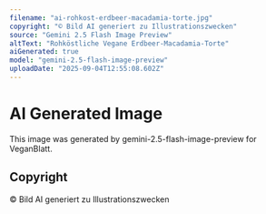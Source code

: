 ```yaml
---
filename: "ai-rohkost-erdbeer-macadamia-torte.jpg"
copyright: "© Bild AI generiert zu Illustrationszwecken"
source: "Gemini 2.5 Flash Image Preview"
altText: "Rohköstliche Vegane Erdbeer-Macadamia-Torte"
aiGenerated: true
model: "gemini-2.5-flash-image-preview"
uploadDate: "2025-09-04T12:55:08.602Z"
---
```


# AI Generated Image

This image was generated by gemini-2.5-flash-image-preview for VeganBlatt.

## Copyright
© Bild AI generiert zu Illustrationszwecken
